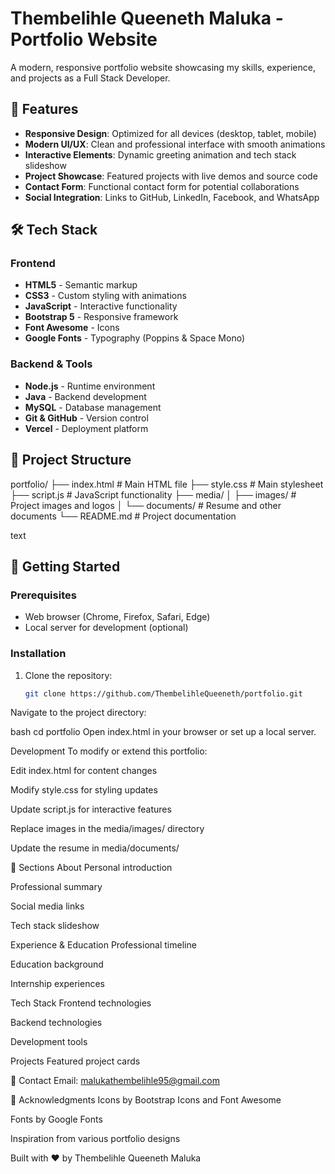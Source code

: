 # Thembelihle Queeneth Maluka - Portfolio Website

A modern, responsive portfolio website showcasing my skills, experience, and projects as a Full Stack Developer.

## 🌟 Features

- **Responsive Design**: Optimized for all devices (desktop, tablet, mobile)
- **Modern UI/UX**: Clean and professional interface with smooth animations
- **Interactive Elements**: Dynamic greeting animation and tech stack slideshow
- **Project Showcase**: Featured projects with live demos and source code
- **Contact Form**: Functional contact form for potential collaborations
- **Social Integration**: Links to GitHub, LinkedIn, Facebook, and WhatsApp

## 🛠️ Tech Stack

### Frontend
- **HTML5** - Semantic markup
- **CSS3** - Custom styling with animations
- **JavaScript** - Interactive functionality
- **Bootstrap 5** - Responsive framework
- **Font Awesome** - Icons
- **Google Fonts** - Typography (Poppins & Space Mono)

### Backend & Tools
- **Node.js** - Runtime environment
- **Java** - Backend development
- **MySQL** - Database management
- **Git & GitHub** - Version control
- **Vercel** - Deployment platform

## 📁 Project Structure
portfolio/
├── index.html # Main HTML file
├── style.css # Main stylesheet
├── script.js # JavaScript functionality
├── media/
│ ├── images/ # Project images and logos
│ └── documents/ # Resume and other documents
└── README.md # Project documentation

text

## 🚀 Getting Started

### Prerequisites
- Web browser (Chrome, Firefox, Safari, Edge)
- Local server for development (optional)

### Installation
1. Clone the repository:
   ```bash
   git clone https://github.com/ThembelihleQueeneth/portfolio.git
Navigate to the project directory:

bash
cd portfolio
Open index.html in your browser or set up a local server.

Development
To modify or extend this portfolio:

Edit index.html for content changes

Modify style.css for styling updates

Update script.js for interactive features

Replace images in the media/images/ directory

Update the resume in media/documents/

📱 Sections
About
Personal introduction

Professional summary

Social media links

Tech stack slideshow

Experience & Education
Professional timeline

Education background

Internship experiences

Tech Stack
Frontend technologies

Backend technologies

Development tools

Projects
Featured project cards



📧 Contact
Email: malukathembelihle95@gmail.com

🙏 Acknowledgments
Icons by Bootstrap Icons and Font Awesome

Fonts by Google Fonts

Inspiration from various portfolio designs

Built with ❤️ by Thembelihle Queeneth Maluka
